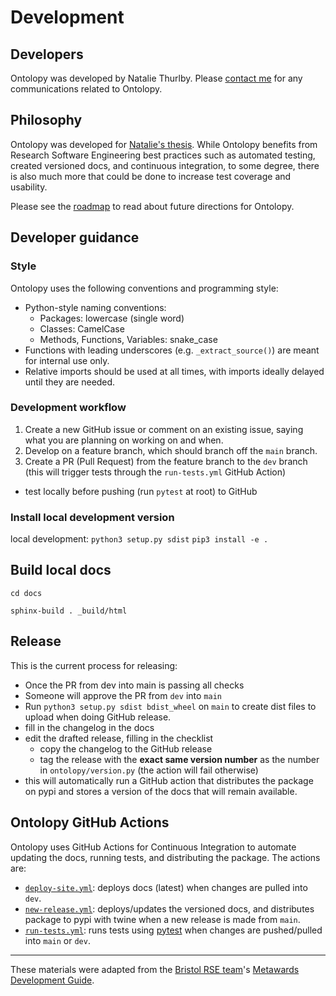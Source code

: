 # Development

[//]: # (TODO: Write about all-contributors, how to contribute ideas, PRs, etc)

## Developers
Ontolopy was developed by Natalie Thurlby. Please [contact me](mailto:NatalieThurlby@bristol.ac.uk) for any communications related to Ontolopy.

## Philosophy
Ontolopy was developed for [Natalie's thesis](https://nataliethurlby.github.io/phenotype_from_genotype).
While Ontolopy benefits from Research Software Engineering best practices such as automated testing, created versioned docs, and continuous integration, to some degree, there is also much more that could be done to increase test coverage and usability.

Please see the [roadmap](https://nataliethurlby.github.io/ontolopy/contents/roadmap.html) to read about future directions for Ontolopy.

## Developer guidance

### Style 
Ontolopy uses the following conventions and programming style:
- Python-style naming conventions:
    - Packages: lowercase (single word)
    - Classes: CamelCase
    - Methods, Functions, Variables: snake_case
- Functions with leading underscores (e.g. `_extract_source()`)  are meant for internal use only.
- Relative imports should be used at all times, with imports ideally delayed until they are needed.

### Development workflow
1. Create a new GitHub issue or comment on an existing issue, saying what you are planning on working on and when.
2. Develop on a feature branch, which should branch off the `main` branch.
3. Create a PR (Pull Request) from the feature branch to the `dev` branch (this will trigger tests through the `run-tests.yml` GitHub Action)
- test locally before pushing (run `pytest` at root) to GitHub

### Install local development version
local development:
`python3 setup.py sdist`
`pip3 install -e .`

## Build local docs
`cd docs`

`sphinx-build . _build/html`

## Release
This is the current process for releasing:
- Once the PR from dev into main is passing all checks
- Someone will approve the PR from `dev` into `main`
- Run `python3 setup.py sdist bdist_wheel` on `main` to create dist files to upload when doing GitHub release.
- fill in the changelog in the docs
- edit the drafted release, filling in the checklist
  - copy the changelog to the GitHub release
  - tag the release with the **exact same version number** as the number in `ontolopy/version.py` (the action will fail otherwise)
- this will automatically run a GitHub action that distributes the package on pypi and stores a version of the docs that will remain available.

## Ontolopy GitHub Actions
Ontolopy uses GitHub Actions for Continuous Integration to automate updating the docs, running tests, and distributing the package.
The actions are: 
- [`deploy-site.yml`](https://github.com/NatalieThurlby/ontolopy/actions/workflows/deploy-site.yml): deploys docs (latest) when changes are pulled into `dev`.
- [`new-release.yml`](https://github.com/NatalieThurlby/ontolopy/actions/workflows/new-release.yml): deploys/updates the versioned docs, and distributes package to pypi with twine when a new release is made from `main`.
- [`run-tests.yml`](https://github.com/NatalieThurlby/ontolopy/actions/workflows/run-tests.yml): runs  tests using [pytest](https://docs.pytest.org/en/stable/) when changes are pushed/pulled into `main` or `dev`.

---
These materials were adapted from the [Bristol RSE team](https://www.bristol.ac.uk/acrc/research-software-engineering/)'s [Metawards Development Guide](https://metawards.org/versions/1.5.1/development.html).